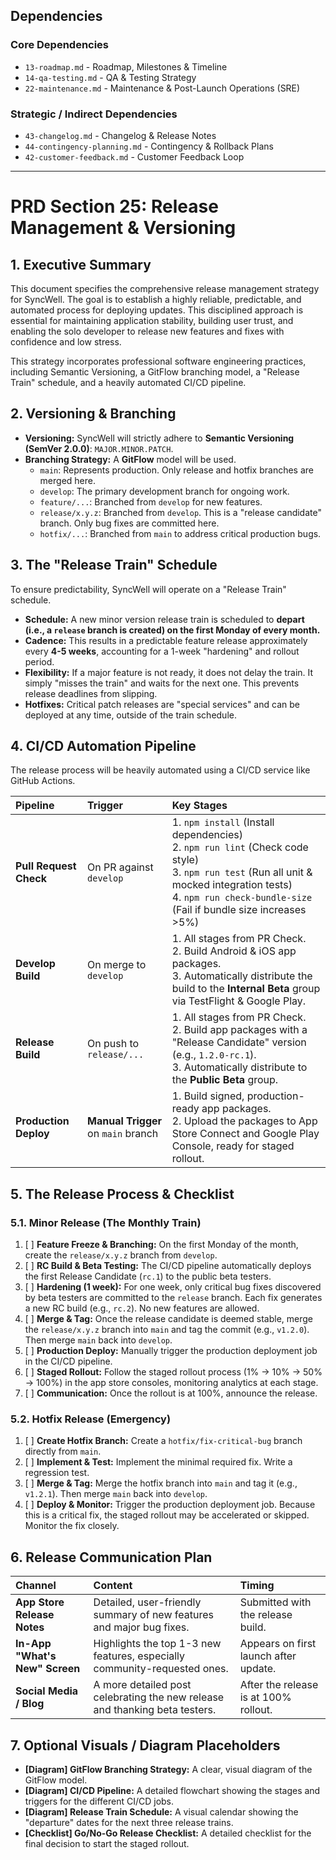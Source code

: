 ## Dependencies

### Core Dependencies
- `13-roadmap.md` - Roadmap, Milestones & Timeline
- `14-qa-testing.md` - QA & Testing Strategy
- `22-maintenance.md` - Maintenance & Post-Launch Operations (SRE)

### Strategic / Indirect Dependencies
- `43-changelog.md` - Changelog & Release Notes
- `44-contingency-planning.md` - Contingency & Rollback Plans
- `42-customer-feedback.md` - Customer Feedback Loop

---

# PRD Section 25: Release Management & Versioning

## 1. Executive Summary

This document specifies the comprehensive release management strategy for SyncWell. The goal is to establish a highly reliable, predictable, and automated process for deploying updates. This disciplined approach is essential for maintaining application stability, building user trust, and enabling the solo developer to release new features and fixes with confidence and low stress.

This strategy incorporates professional software engineering practices, including Semantic Versioning, a GitFlow branching model, a "Release Train" schedule, and a heavily automated CI/CD pipeline.

## 2. Versioning & Branching

*   **Versioning:** SyncWell will strictly adhere to **Semantic Versioning (SemVer 2.0.0)**: `MAJOR.MINOR.PATCH`.
*   **Branching Strategy:** A **GitFlow** model will be used.
    *   `main`: Represents production. Only release and hotfix branches are merged here.
    *   `develop`: The primary development branch for ongoing work.
    *   `feature/...`: Branched from `develop` for new features.
    *   `release/x.y.z`: Branched from `develop`. This is a "release candidate" branch. Only bug fixes are committed here.
    *   `hotfix/...`: Branched from `main` to address critical production bugs.

## 3. The "Release Train" Schedule

To ensure predictability, SyncWell will operate on a "Release Train" schedule.
*   **Schedule:** A new minor version release train is scheduled to **depart (i.e., a `release` branch is created) on the first Monday of every month.**
*   **Cadence:** This results in a predictable feature release approximately every **4-5 weeks**, accounting for a 1-week "hardening" and rollout period.
*   **Flexibility:** If a major feature is not ready, it does not delay the train. It simply "misses the train" and waits for the next one. This prevents release deadlines from slipping.
*   **Hotfixes:** Critical patch releases are "special services" and can be deployed at any time, outside of the train schedule.

## 4. CI/CD Automation Pipeline

The release process will be heavily automated using a CI/CD service like GitHub Actions.

| Pipeline | Trigger | Key Stages |
| :--- | :--- | :--- |
| **Pull Request Check** | On PR against `develop` | 1. `npm install` (Install dependencies)<br>2. `npm run lint` (Check code style)<br>3. `npm run test` (Run all unit & mocked integration tests)<br>4. `npm run check-bundle-size` (Fail if bundle size increases >5%) |
| **Develop Build** | On merge to `develop` | 1. All stages from PR Check.<br>2. Build Android & iOS app packages.<br>3. Automatically distribute the build to the **Internal Beta** group via TestFlight & Google Play. |
| **Release Build** | On push to `release/...` | 1. All stages from PR Check.<br>2. Build app packages with a "Release Candidate" version (e.g., `1.2.0-rc.1`).<br>3. Automatically distribute to the **Public Beta** group. |
| **Production Deploy**| **Manual Trigger** on `main` branch | 1. Build signed, production-ready app packages.<br>2. Upload the packages to App Store Connect and Google Play Console, ready for staged rollout. |

## 5. The Release Process & Checklist

### 5.1. Minor Release (The Monthly Train)
1.  [ ] **Feature Freeze & Branching:** On the first Monday of the month, create the `release/x.y.z` branch from `develop`.
2.  [ ] **RC Build & Beta Testing:** The CI/CD pipeline automatically deploys the first Release Candidate (`rc.1`) to the public beta testers.
3.  [ ] **Hardening (1 week):** For one week, only critical bug fixes discovered by beta testers are committed to the `release` branch. Each fix generates a new RC build (e.g., `rc.2`). No new features are allowed.
4.  [ ] **Merge & Tag:** Once the release candidate is deemed stable, merge the `release/x.y.z` branch into `main` and tag the commit (e.g., `v1.2.0`). Then merge `main` back into `develop`.
5.  [ ] **Production Deploy:** Manually trigger the production deployment job in the CI/CD pipeline.
6.  [ ] **Staged Rollout:** Follow the staged rollout process (1% -> 10% -> 50% -> 100%) in the app store consoles, monitoring analytics at each stage.
7.  [ ] **Communication:** Once the rollout is at 100%, announce the release.

### 5.2. Hotfix Release (Emergency)
1.  [ ] **Create Hotfix Branch:** Create a `hotfix/fix-critical-bug` branch directly from `main`.
2.  [ ] **Implement & Test:** Implement the minimal required fix. Write a regression test.
3.  [ ] **Merge & Tag:** Merge the hotfix branch into `main` and tag it (e.g., `v1.2.1`). Then merge `main` back into `develop`.
4.  [ ] **Deploy & Monitor:** Trigger the production deployment job. Because this is a critical fix, the staged rollout may be accelerated or skipped. Monitor the fix closely.

## 6. Release Communication Plan

| Channel | Content | Timing |
| :--- | :--- | :--- |
| **App Store Release Notes** | Detailed, user-friendly summary of new features and major bug fixes. | Submitted with the release build. |
| **In-App "What's New" Screen** | Highlights the top 1-3 new features, especially community-requested ones. | Appears on first launch after update. |
| **Social Media / Blog** | A more detailed post celebrating the new release and thanking beta testers. | After the release is at 100% rollout. |

## 7. Optional Visuals / Diagram Placeholders
*   **[Diagram] GitFlow Branching Strategy:** A clear, visual diagram of the GitFlow model.
*   **[Diagram] CI/CD Pipeline:** A detailed flowchart showing the stages and triggers for the different CI/CD jobs.
*   **[Diagram] Release Train Schedule:** A visual calendar showing the "departure" dates for the next three release trains.
*   **[Checklist] Go/No-Go Release Checklist:** A detailed checklist for the final decision to start the staged rollout.
